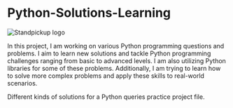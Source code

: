 
# Python-Solutions-Learning

![Standpickup logo](https://www.google.com/url?sa=i&url=https%3A%2F%2F4kwallpapers.com%2Ftechnology%2Fpython-dark-16018.html&psig=AOvVaw2J1w94xN2sLdwAdw5kLjiE&ust=1728717168412000&source=images&cd=vfe&opi=89978449&ved=0CBQQjRxqFwoTCMjvl8LjhYkDFQAAAAAdAAAAABAE)


In this project, I am working on various Python programming questions and problems. I aim to learn new solutions and tackle Python programming challenges ranging from basic to advanced levels. I am also utilizing Python libraries for some of these problems. Additionally, I am trying to learn how to solve more complex problems and apply these skills to real-world scenarios.
 
















 Different kinds of solutions for a Python queries practice project file.
